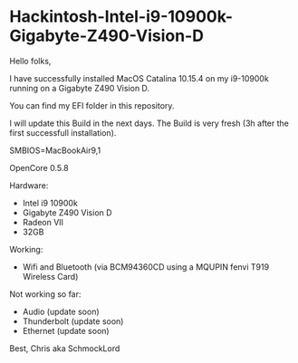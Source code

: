 # Hackintosh-Intel-i9-10900k-Gigabyte-Z490-Vision-D

Hello folks,

I have successfully installed MacOS Catalina 10.15.4 on my i9-10900k running on a Gigabyte Z490 Vision D.

You can find my EFI folder in this repository.

I will update this Build in the next days. The Build is very fresh (3h after the first successfull installation).

SMBIOS=MacBookAir9,1

OpenCore 0.5.8

Hardware:
- Intel i9 10900k
- Gigabyte Z490 Vision D
- Radeon VII
- 32GB 

Working:
- Wifi and Bluetooth (via BCM94360CD using a MQUPIN fenvi T919 Wireless Card)

Not working so far:
- Audio (update soon)
- Thunderbolt (update soon)
- Ethernet (update soon)

Best,
Chris aka SchmockLord
